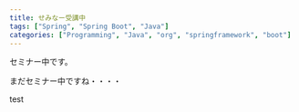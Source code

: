 ```yaml
---
title: せみなー受講中
tags: ["Spring", "Spring Boot", "Java"]
categories: ["Programming", "Java", "org", "springframework", "boot"]
---
```


セミナー中です。

まだセミナー中ですね・・・・

test
